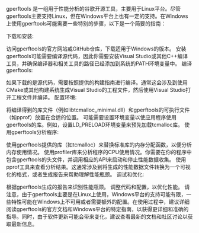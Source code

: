 gperftools 是一组用于性能分析的谷歌开源工具，主要用于Linux平台。尽管gperftools主要支持Linux，但在Windows平台上也有一定的支持。在Windows上使用gperftools可能需要一些特别的步骤，以下是一个简要的指南：

下载和安装:

访问gperftools的官方网站或GitHub仓库，下载适用于Windows的版本。
安装gperftools可能需要编译源代码，因此你需要安装Visual Studio或其他C++编译工具，并确保编译器和相关工具的路径已经添加到系统的PATH环境变量中。
编译gperftools:

如果下载的是源代码，需要按照提供的构建指南进行编译。通常这会涉及到使用CMake或其他构建系统生成Visual Studio的工程文件，然后使用Visual Studio打开工程文件并编译。
配置环境:

将编译得到的库文件（例如libtcmalloc_minimal.dll）和gperftools的可执行文件（如pprof）放置在合适的位置。
可能需要设置环境变量以使应用程序使用gperftools的库。例如，设置LD_PRELOAD环境变量来预先加载tcmalloc库。
使用gperftools分析程序:

使用gperftools提供的库（如tcmalloc）来替换标准库的内存分配函数，以便分析内存使用情况。
使用profiler库来分析程序的CPU使用情况。你需要在你的程序中包含gperftools的头文件，并调用相应的API来启动和停止性能数据收集。
使用pprof工具来查看分析结果。这通常涉及到将生成的性能数据文件转换为一个可视化的格式，或者生成报告来帮助理解性能瓶颈。
调试和优化:

根据gperftools生成的报告来识别性能瓶颈。
调整代码和配置，以优化性能。
请注意，由于gperftools主要是在Linux上使用，Windows平台的支持可能有限，一些特性可能在Windows上不可用或者需要额外的配置。在使用过程中，建议详细阅读gperftools的官方文档和Windows平台的特定指南，以获得更详细和准确的指导。同时，由于软件更新可能会带来变化，建议查看最新的文档和社区讨论以获取最新信息。